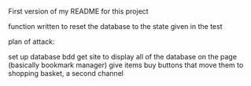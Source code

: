 First version of my README for this project


function written to reset the database to the state given in the test


plan of attack:

set up database
bdd
get site to display all of the database on the page (basically bookmark manager)
give items buy buttons that move them to shopping basket, a second channel
